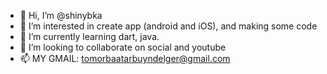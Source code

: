 - 👋 Hi, I’m @shinybka
- 👀 I’m interested in create app (android and iOS), and making some code
- 🌱 I’m currently learning dart, java.
- 💞️ I’m looking to collaborate on social and youtube
- 📫 MY GMAIL: tomorbaatarbuyndelger@gmail.com

<!------>
